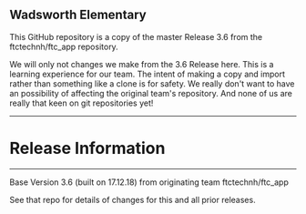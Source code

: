 ## Wadsworth Elementary
This GitHub repository is a copy of the master Release 3.6 from the ftctechnh/ftc_app repository.

We will only not changes we make from the 3.6 Release here. This is a learning experience for our team. The intent of making a
copy and import rather than something like a clone is for safety. We really don't want to have an possibility of affecting the
original team's repository. And none of us are really that keen on git repositories yet!

**************************************************************************************
# Release Information
**************************************************************************************

Base Version 3.6 (built on 17.12.18) from originating team ftctechnh/ftc_app

See that repo for details of changes for this and all prior releases.
